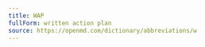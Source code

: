 ```yaml
---
title: WAP
fullForm: written action plan
source: https://openmd.com/dictionary/abbreviations/w
---
```

